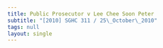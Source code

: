 ```yaml
---
title: Public Prosecutor v Lee Chee Soon Peter
subtitle: "[2010] SGHC 311 / 25\_October\_2010"
tags: null
layout: single
---
```


